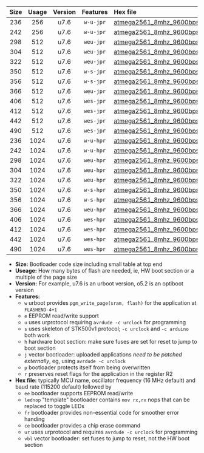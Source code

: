 |Size|Usage|Version|Features|Hex file|
|:-:|:-:|:-:|:-:|:--|
|236|256|u7.6|`w-u-jpr`|[atmega2561_8mhz_9600bps_ur_vbl.hex](https://raw.githubusercontent.com/stefanrueger/urboot/main//atmega2561_8mhz_9600bps_ur_vbl.hex)|
|242|256|u7.6|`w-u-jpr`|[atmega2561_8mhz_9600bps_lednop_ur_vbl.hex](https://raw.githubusercontent.com/stefanrueger/urboot/main//atmega2561_8mhz_9600bps_lednop_ur_vbl.hex)|
|298|512|u7.6|`weu-jpr`|[atmega2561_8mhz_9600bps_ee_ur_vbl.hex](https://raw.githubusercontent.com/stefanrueger/urboot/main//atmega2561_8mhz_9600bps_ee_ur_vbl.hex)|
|304|512|u7.6|`weu-jpr`|[atmega2561_8mhz_9600bps_ee_lednop_ur_vbl.hex](https://raw.githubusercontent.com/stefanrueger/urboot/main//atmega2561_8mhz_9600bps_ee_lednop_ur_vbl.hex)|
|322|512|u7.6|`weu-jpr`|[atmega2561_8mhz_9600bps_ee_lednop_fr_ur_vbl.hex](https://raw.githubusercontent.com/stefanrueger/urboot/main//atmega2561_8mhz_9600bps_ee_lednop_fr_ur_vbl.hex)|
|350|512|u7.6|`w-s-jpr`|[atmega2561_8mhz_9600bps_vbl.hex](https://raw.githubusercontent.com/stefanrueger/urboot/main//atmega2561_8mhz_9600bps_vbl.hex)|
|356|512|u7.6|`w-s-jpr`|[atmega2561_8mhz_9600bps_lednop_vbl.hex](https://raw.githubusercontent.com/stefanrueger/urboot/main//atmega2561_8mhz_9600bps_lednop_vbl.hex)|
|366|512|u7.6|`weu-jpr`|[atmega2561_8mhz_9600bps_ee_lednop_fr_ce_ur_vbl.hex](https://raw.githubusercontent.com/stefanrueger/urboot/main//atmega2561_8mhz_9600bps_ee_lednop_fr_ce_ur_vbl.hex)|
|406|512|u7.6|`wes-jpr`|[atmega2561_8mhz_9600bps_ee_vbl.hex](https://raw.githubusercontent.com/stefanrueger/urboot/main//atmega2561_8mhz_9600bps_ee_vbl.hex)|
|412|512|u7.6|`wes-jpr`|[atmega2561_8mhz_9600bps_ee_lednop_vbl.hex](https://raw.githubusercontent.com/stefanrueger/urboot/main//atmega2561_8mhz_9600bps_ee_lednop_vbl.hex)|
|442|512|u7.6|`wes-jpr`|[atmega2561_8mhz_9600bps_ee_lednop_fr_vbl.hex](https://raw.githubusercontent.com/stefanrueger/urboot/main//atmega2561_8mhz_9600bps_ee_lednop_fr_vbl.hex)|
|490|512|u7.6|`wes-jpr`|[atmega2561_8mhz_9600bps_ee_lednop_fr_ce_vbl.hex](https://raw.githubusercontent.com/stefanrueger/urboot/main//atmega2561_8mhz_9600bps_ee_lednop_fr_ce_vbl.hex)|
|236|1024|u7.6|`w-u-hpr`|[atmega2561_8mhz_9600bps_ur.hex](https://raw.githubusercontent.com/stefanrueger/urboot/main//atmega2561_8mhz_9600bps_ur.hex)|
|242|1024|u7.6|`w-u-hpr`|[atmega2561_8mhz_9600bps_lednop_ur.hex](https://raw.githubusercontent.com/stefanrueger/urboot/main//atmega2561_8mhz_9600bps_lednop_ur.hex)|
|298|1024|u7.6|`weu-hpr`|[atmega2561_8mhz_9600bps_ee_ur.hex](https://raw.githubusercontent.com/stefanrueger/urboot/main//atmega2561_8mhz_9600bps_ee_ur.hex)|
|304|1024|u7.6|`weu-hpr`|[atmega2561_8mhz_9600bps_ee_lednop_ur.hex](https://raw.githubusercontent.com/stefanrueger/urboot/main//atmega2561_8mhz_9600bps_ee_lednop_ur.hex)|
|322|1024|u7.6|`weu-hpr`|[atmega2561_8mhz_9600bps_ee_lednop_fr_ur.hex](https://raw.githubusercontent.com/stefanrueger/urboot/main//atmega2561_8mhz_9600bps_ee_lednop_fr_ur.hex)|
|350|1024|u7.6|`w-s-hpr`|[atmega2561_8mhz_9600bps.hex](https://raw.githubusercontent.com/stefanrueger/urboot/main//atmega2561_8mhz_9600bps.hex)|
|356|1024|u7.6|`w-s-hpr`|[atmega2561_8mhz_9600bps_lednop.hex](https://raw.githubusercontent.com/stefanrueger/urboot/main//atmega2561_8mhz_9600bps_lednop.hex)|
|366|1024|u7.6|`weu-hpr`|[atmega2561_8mhz_9600bps_ee_lednop_fr_ce_ur.hex](https://raw.githubusercontent.com/stefanrueger/urboot/main//atmega2561_8mhz_9600bps_ee_lednop_fr_ce_ur.hex)|
|406|1024|u7.6|`wes-hpr`|[atmega2561_8mhz_9600bps_ee.hex](https://raw.githubusercontent.com/stefanrueger/urboot/main//atmega2561_8mhz_9600bps_ee.hex)|
|412|1024|u7.6|`wes-hpr`|[atmega2561_8mhz_9600bps_ee_lednop.hex](https://raw.githubusercontent.com/stefanrueger/urboot/main//atmega2561_8mhz_9600bps_ee_lednop.hex)|
|442|1024|u7.6|`wes-hpr`|[atmega2561_8mhz_9600bps_ee_lednop_fr.hex](https://raw.githubusercontent.com/stefanrueger/urboot/main//atmega2561_8mhz_9600bps_ee_lednop_fr.hex)|
|490|1024|u7.6|`wes-hpr`|[atmega2561_8mhz_9600bps_ee_lednop_fr_ce.hex](https://raw.githubusercontent.com/stefanrueger/urboot/main//atmega2561_8mhz_9600bps_ee_lednop_fr_ce.hex)|

- **Size:** Bootloader code size including small table at top end
- **Useage:** How many bytes of flash are needed, ie, HW boot section or a multiple of the page size
- **Version:** For example, u7.6 is an urboot version, o5.2 is an optiboot version
- **Features:**
  + `w` urboot provides `pgm_write_page(sram, flash)` for the application at `FLASHEND-4+1`
  + `e` EEPROM read/write support
  + `u` uses urprotocol requiring `avrdude -c urclock` for programming
  + `s` uses skeleton of STK500v1 protocol; `-c urclock` and `-c arduino` both work
  + `h` hardware boot section: make sure fuses are set for reset to jump to boot section
  + `j` vector bootloader: uploaded applications *need to be patched externally*, eg, using `avrdude -c urclock`
  + `p` bootloader protects itself from being overwritten
  + `r` preserves reset flags for the application in the register R2
- **Hex file:** typically MCU name, oscillator frequency (16 MHz default) and baud rate (115200 default) followed by
  + `ee` bootloader supports EEPROM read/write
  + `lednop` "template" bootloader contains `mov rx,rx` nops that can be replaced to toggle LEDs
  + `fr` bootloader provides non-essential code for smoother error handing
  + `ce` bootloader provides a chip erase command
  + `ur` uses urprotocol and requires `avrdude -c urclock` for programming
  + `vbl` vector bootloader: set fuses to jump to reset, not the HW boot section
